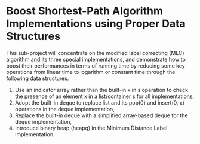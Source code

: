# Boost Shortest-Path Algorithm Implementations using Proper Data Structures

This sub-project will concentrate on the modified label correcting (MLC) algorithm and its three special implementations, and demonstrate how to boost their
performances in terms of running time by reducing some key operations from linear time to logarithm or constant time through the following data structures.

1. Use an indicator array rather than the built-in x in s operation to check the presence
of an element x in a list/container s for all implementations,
2. Adopt the built-in deque to replace list and its pop(0) and insert(0, x) operations in
the deque implementation,
3. Replace the built-in deque with a simplified array-based deque for the deque
implementation,
4. Introduce binary heap (heapq) in the Minimum Distance Label implementation.
